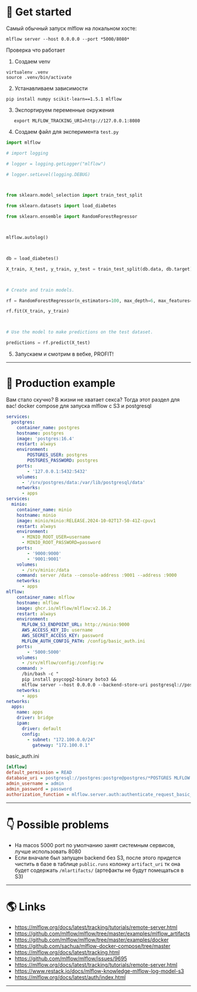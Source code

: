 # 🚀 Get started

Самый обычный запуск mlflow на локальном хосте:

```shell
mlflow server --host 0.0.0.0 --port *5000/8080*
```
Проверка что работает
1. Создаем venv
```shell
virtualenv .venv
source .venv/bin/activate
```
2. Устанавливаем зависимости
```shell
pip install numpy scikit-learn==1.5.1 mlflow
```
3. Экспортируем переменные окружения
```shell
   export MLFLOW_TRACKING_URI=http://127.0.0.1:8080
```
4. Создаем файл для эксперимента `test.py`
  ```python
import mlflow

# import logging

# logger = logging.getLogger("mlflow")

# logger.setLevel(logging.DEBUG)

  

from sklearn.model_selection import train_test_split

from sklearn.datasets import load_diabetes

from sklearn.ensemble import RandomForestRegressor

  

mlflow.autolog()

  

db = load_diabetes()

X_train, X_test, y_train, y_test = train_test_split(db.data, db.target)

  

# Create and train models.

rf = RandomForestRegressor(n_estimators=100, max_depth=6, max_features=3)

rf.fit(X_train, y_train)

  

# Use the model to make predictions on the test dataset.

predictions = rf.predict(X_test)
```
5.  Запускаем и смотрим в вебке, PROFIT!
---

# 🔧 Production example

Вам стало скучно? В жизни не хватает секса? Тогда этот раздел для вас!
docker compose для запуска mlflow с S3 и postgresql
```yaml
services:
  postgres:
    container_name: postgres
    hostname: postgres
    image: 'postgres:16.4'
    restart: always
    environment:
        POSTGRES_USER: postgres
        POSTGRES_PASSWORD: postgres
    ports:
        - '127.0.0.1:5432:5432'
    volumes:
      - '/srv/postgres/data:/var/lib/postgresql/data'
    networks:
      - apps
services:
  minio:
    container_name: minio
    hostname: minio
    image: minio/minio:RELEASE.2024-10-02T17-50-41Z-cpuv1
    restart: always
    environment:
      - MINIO_ROOT_USER=username
      - MINIO_ROOT_PASSWORD=password
    ports:
        - '9000:9000'
        - '9001:9001'
    volumes:
      - /srv/minio:/data
    command: server /data --console-address :9001 --address :9000
    networks:
      - apps
mlflow:
    container_name: mlflow
    hostname: mlflow
    image: ghcr.io/mlflow/mlflow:v2.16.2
    restart: always
    environment:
      MLFLOW_S3_ENDPOINT_URL: http://minio:9000
      AWS_ACCESS_KEY_ID: username
      AWS_SECRET_ACCESS_KEY: password
      MLFLOW_AUTH_CONFIG_PATH: /config/basic_auth.ini
    ports:
        - '5000:5000'
    volumes:
      - /srv/mlflow/config:/config:rw
    command: >
      /bin/bash -c "
      pip install psycopg2-binary boto3 &&
      mlflow server --host 0.0.0.0 --backend-store-uri postgresql://postgres:postgres@postgres/*POSTGRES MLFLOW DATABASE* --artifacts-destination s3://*S3 BUSKET*/mlflow --app-name basic-auth --gunicorn-opts  '--log-level debug'"
    networks:
      - apps
networks:
  apps:
    name: apps
    driver: bridge
    ipam:
      driver: default
      config:
        - subnet: "172.100.0.0/24"
          gateway: "172.100.0.1"
```
basic_auth.ini
```ini
[mlflow]
default_permission = READ
database_uri = postgresql://postgres:postgre@postgres/*POSTGRES MLFLOW AUTH DATABASE*
admin_username = admin
admin_password = password
authorization_function = mlflow.server.auth:authenticate_request_basic_auth
```

---

# 👇 Possible problems

* На macos 5000 port  по умолчанию занят системным сервисов, лучше использовать 8080
* Если вначале был запущен backend без S3, после этого придется чистить в базе в таблице `public.runs` колонку `artifact_uri` тк она будет содержать `/mlartifacts/` (артефакты не будут помещаться в S3)
---

#  🌎 Links

* https://mlflow.org/docs/latest/tracking/tutorials/remote-server.html
* https://github.com/mlflow/mlflow/tree/master/examples/mlflow_artifacts
* https://github.com/mlflow/mlflow/tree/master/examples/docker
* https://github.com/sachua/mlflow-docker-compose/tree/master
* https://mlflow.org/docs/latest/tracking.html
* https://github.com/mlflow/mlflow/issues/9695
* https://mlflow.org/docs/latest/tracking/tutorials/remote-server.html
* https://www.restack.io/docs/mlflow-knowledge-mlflow-log-model-s3
* https://mlflow.org/docs/latest/auth/index.html

---
